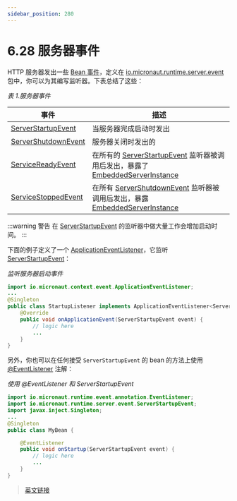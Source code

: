 ```yaml
---
sidebar_position: 280
---
```


# 6.28 服务器事件

HTTP 服务器发出一些 [Bean 事件](https://docs.micronaut.io/3.8.4/guide/index.html#events)，定义在 [io.micronaut.runtime.server.event](https://docs.micronaut.io/3.8.4/api/io/micronaut/runtime/server/event/package-summary.html) 包中，你可以为其编写监听器。下表总结了这些：

*表 1.服务器事件*

|事件|描述|
|--|--|
|[ServerStartupEvent](https://docs.micronaut.io/3.8.4/api/io/micronaut/runtime/server/event/ServerStartupEvent.html)|当服务器完成启动时发出|
|[ServerShutdownEvent](https://docs.micronaut.io/3.8.4/api/io/micronaut/runtime/server/event/ServerShutdownEvent.html)|服务器关闭时发出的|
|[ServiceReadyEvent](https://docs.micronaut.io/3.8.4/api/io/micronaut/discovery/event/ServiceReadyEvent.html)|在所有的 [ServerStartupEvent](https://docs.micronaut.io/3.8.4/api/io/micronaut/runtime/server/event/ServerStartupEvent.html) 监听器被调用后发出，暴露了 [EmbeddedServerInstance](https://docs.micronaut.io/3.8.4/api/io/micronaut/discovery/EmbeddedServerInstance.html)|
|[ServiceStoppedEvent](https://docs.micronaut.io/3.8.4/api/io/micronaut/discovery/event/ServiceStoppedEvent.html)|在所有 [ServerShutdownEvent](https://docs.micronaut.io/3.8.4/api/io/micronaut/runtime/server/event/ServerShutdownEvent.html) 监听器被调用后发出，暴露 [EmbeddedServerInstance](https://docs.micronaut.io/3.8.4/api/io/micronaut/discovery/EmbeddedServerInstance.html)|

:::warning 警告
在 [ServerStartupEvent](https://docs.micronaut.io/3.8.4/api/io/micronaut/runtime/server/event/ServerStartupEvent.html) 的监听器中做大量工作会增加启动时间。
:::

下面的例子定义了一个 [ApplicationEventListener](https://docs.micronaut.io/3.8.4/api/io/micronaut/context/event/ApplicationEventListener.html)，它监听 [ServerStartupEvent](https://docs.micronaut.io/3.8.4/api/io/micronaut/runtime/server/event/ServerStartupEvent.html)：

*监听服务器启动事件*

```java
import io.micronaut.context.event.ApplicationEventListener;
...
@Singleton
public class StartupListener implements ApplicationEventListener<ServerStartupEvent> {
    @Override
    public void onApplicationEvent(ServerStartupEvent event) {
        // logic here
        ...
    }
}
```

另外，你也可以在任何接受 `ServerStartupEvent` 的 bean 的方法上使用 [@EventListener](https://docs.micronaut.io/3.8.4/api/io/micronaut/runtime/event/annotation/EventListener.html) 注解：

*使用 @EventListener 和 ServerStartupEvent*

```java
import io.micronaut.runtime.event.annotation.EventListener;
import io.micronaut.runtime.server.event.ServerStartupEvent;
import javax.inject.Singleton;
...
@Singleton
public class MyBean {

    @EventListener
    public void onStartup(ServerStartupEvent event) {
        // logic here
        ...
    }
}
```

> [英文链接](https://docs.micronaut.io/3.9.4/guide/index.html#serverEvents)
